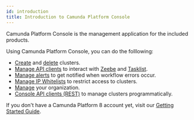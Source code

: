 ```yaml
---
id: introduction
title: Introduction to Camunda Platform Console
---
```


Camunda Platform Console is the management application for the included products.

Using Camunda Platform Console, you can do the folllowing:

- [Create](./manage-clusters/create-cluster.md) and [delete](./manage-clusters/delete-cluster.md) clusters.
- [Manage API clients](./manage-clusters/manage-api-clients.md) to interact with [Zeebe](./components/zeebe/zeebe-overview.md) and [Tasklist](./components/tasklist/introduction.md).
- [Manage alerts](./manage-clusters/manage-alerts.md) to get notified when workflow errors occur.
- [Manage IP Whitelists](./manage-clusters/manage-ip-whitelists.md) to restrict access to clusters.
- [Manage](./manage-organization/organization-settings.md) your organization.
- [Console API clients (REST)](./apis-clients/console-api-reference.md) to manage clusters programmatically.

If you don't have a Camunda Platform 8 account yet, visit our [Getting Started Guide](../../guides/create-account.md).